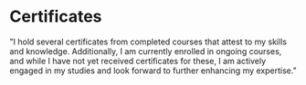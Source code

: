 # Certificates

"I hold several certificates from completed courses that attest to my skills and knowledge. Additionally, 
I am currently enrolled in ongoing courses, and while I have not yet received certificates for these, 
I am actively engaged in my studies and look forward to further enhancing my expertise."
